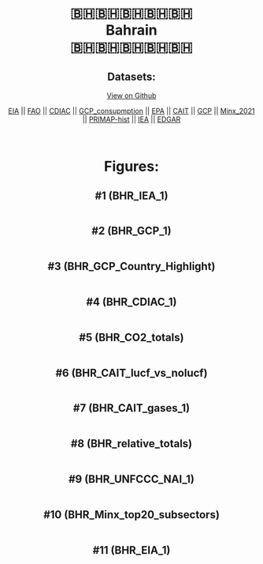 
<center>
<h1 align="center">
🇧🇭🇧🇭🇧🇭🇧🇭🇧🇭
<br>
Bahrain
<br>
🇧🇭🇧🇭🇧🇭🇧🇭🇧🇭
</h1>
<h2>Datasets:</h2>
<p><a href="https://github.com/dquintani/GreenhouseData/tree/master/country_data/BHR_Bahrain/data">View on Github</a>
<br></p><p><a href="data/BHR_EIA.csv">EIA</a> || <a href="data/BHR_FAO.csv">FAO</a> || <a href="data/BHR_CDIAC.csv">CDIAC</a> || <a href="data/BHR_GCP_consupmption.csv">GCP_consupmption</a> || <a href="data/BHR_EPA.csv">EPA</a> || <a href="data/BHR_CAIT.csv">CAIT</a> || <a href="data/BHR_GCP.csv">GCP</a> || <a href="data/BHR_Minx_2021.csv">Minx_2021</a> || <a href="data/BHR_PRIMAP-hist.csv">PRIMAP-hist</a> || <a href="data/BHR_IEA.csv">IEA</a> || <a href="data/BHR_EDGAR.csv">EDGAR</a></p><p><br></p>
<h1>Figures:</h1><h2>#1 (BHR_IEA_1)</h2>
<p><img alt="" src="figures/BHR_IEA_1.png" /></p><h2>#2 (BHR_GCP_1)</h2>
<p><img alt="" src="figures/BHR_GCP_1.png" /></p><h2>#3 (BHR_GCP_Country_Highlight)</h2>
<p><img alt="" src="figures/BHR_GCP_Country_Highlight.png" /></p><h2>#4 (BHR_CDIAC_1)</h2>
<p><img alt="" src="figures/BHR_CDIAC_1.png" /></p><h2>#5 (BHR_CO2_totals)</h2>
<p><img alt="" src="figures/BHR_CO2_totals.png" /></p><h2>#6 (BHR_CAIT_lucf_vs_nolucf)</h2>
<p><img alt="" src="figures/BHR_CAIT_lucf_vs_nolucf.png" /></p><h2>#7 (BHR_CAIT_gases_1)</h2>
<p><img alt="" src="figures/BHR_CAIT_gases_1.png" /></p><h2>#8 (BHR_relative_totals)</h2>
<p><img alt="" src="figures/BHR_relative_totals.png" /></p><h2>#9 (BHR_UNFCCC_NAI_1)</h2>
<p><img alt="" src="figures/BHR_UNFCCC_NAI_1.png" /></p><h2>#10 (BHR_Minx_top20_subsectors)</h2>
<p><img alt="" src="figures/BHR_Minx_top20_subsectors.png" /></p><h2>#11 (BHR_EIA_1)</h2>
<p><img alt="" src="figures/BHR_EIA_1.png" /></p>